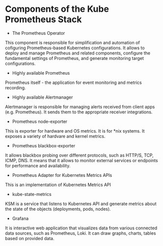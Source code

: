 # Components of the Kube Prometheus Stack

- The Prometheus Operator

This component is responsible for simplification and automation of cofiguring Prometheus-based Kubernetes configurations.
It allows to deploy and manage Prometheus and related components, configure the fundamental settings of Prometheus, and generate monitoring target configurations.

- Highly available Prometheus

Prometheus itself - the application for event monitoring and metrics recording.

- Highly available Alertmanager

Alertmanager is responsible for managing alerts received from client apps (e.g. Prometheus). It sends them to the appropriate receiver integrations.

- Prometheus node-exporter

This is exporter for hardware and OS metrics. It is for *nix systems. It exposes a variety of hardvare and kernel metrics.

- Prometheus blackbox-exporter

It allows blackbox probing over different protocols, such as HTTP/S, TCP, ICMP, DNS. It means that it allows to monitor external services or endpoints for performance and availability.

- Prometheus Adapter for Kubernetes Metrics APIs

This is an implementation of Kubernetes Metrics API

- kube-state-metrics

KSM is a service that listens to Kubernetes API and generate metrics about the state of the objects (deployments, pods, nodes).

- Grafana

It is interactive web application that visualizes data from various connected data sources, such as Prometheus, Loki.
It can draw graphs, charts, tables based on provided data. 
